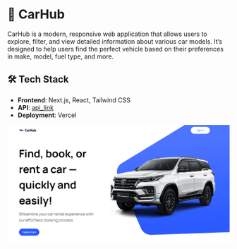 # 🚗 CarHub

CarHub is a modern, responsive web application that allows users to explore, filter, and view detailed information about various car models. It’s designed to help users find the perfect vehicle based on their preferences in make, model, fuel type, and more.

## 🛠 Tech Stack

- **Frontend**: Next.js, React, Tailwind CSS
- **API**: [api_link](https://rapidapi.com/apininjas/api/cars-by-api-ninjas)
- **Deployment**: Vercel

![Homepage Screenshot](./public/carhub-screenshot.png)
